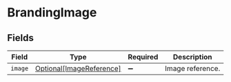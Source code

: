 # BrandingImage


## Fields

| Field                                                             | Type                                                              | Required                                                          | Description                                                       |
| ----------------------------------------------------------------- | ----------------------------------------------------------------- | ----------------------------------------------------------------- | ----------------------------------------------------------------- |
| `image`                                                           | [Optional[ImageReference]](../../models/shared/imagereference.md) | :heavy_minus_sign:                                                | Image reference.                                                  |